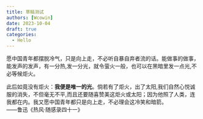 ```yaml
---
title: 草稿测试
authors: [Wcowin]
date: 2023-10-04
draft: true
categories:
  - Hello
---
```



愿中国青年都摆脱冷气，只是向上走，不必听自暴自弃者流的话。能做事的做事，能发声的发声，有一分热,发一分光，就令萤火一般，也可以在黑暗里发一点光,不必等候炬火。  

此后如竟没有炬火：**我便是唯一的光**。倘若有了炬火，出了太阳,我们自然心悦诚服的消失，不但毫无不平,而且还要随喜赞美这炬火或太阳；因为他照了人类，连我都在内。我又愿中国青年都只是向上走，不必理会这冷笑和暗箭。   
——鲁迅《热风·随感录四十一》